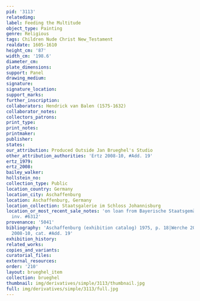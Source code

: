 ```yaml
---
pid: '3113'
relatedimg: 
label: Feeding the Multitude
object_type: Painting
genre: Religious
tags: Children Nude Christ New_Testament
realdate: 1605-1610
height_cm: '87'
width_cm: '198.6'
diameter_cm: 
plate_dimensions: 
support: Panel
drawing_medium: 
signature: 
signature_location: 
support_marks: 
further_inscription: 
collaborators: Hendrick van Balen (1575-1632)
collaborator_notes: 
collectors_patrons: 
print_type: 
print_notes: 
printmaker: 
publisher: 
states: 
our_attribution: Produced Outside Jan Brueghel's Studio
other_attribution_authorities: 'Ertz 2008-10, #Add. 19'
ertz_1979: 
ertz_2008: 
bailey_walker: 
hollstein_no: 
collection_type: Public
location_country: Germany
location_city: Aschaffenburg
location: Aschaffenburg, Germany
location_collection: Staatsgalerie im Schloss Johannisburg
location_or_most_recent_sale_notes: 'on loan from Bayerische Staatsgemäldesammlungen,
  inv. #6312'
provenance: '5041'
bibliography: 'Aschaffenburg (exhibition catalog) 1975, p. 18|Werche 2004, cat. #A25|Ertz
  2008-10, cat. #Add. 19'
exhibition_history: 
related_works: 
copies_and_variants: 
curatorial_files: 
external_resources: 
order: '210'
layout: brueghel_item
collection: brueghel
thumbnail: img/derivatives/simple/3113/thumbnail.jpg
full: img/derivatives/simple/3113/full.jpg
---
```

